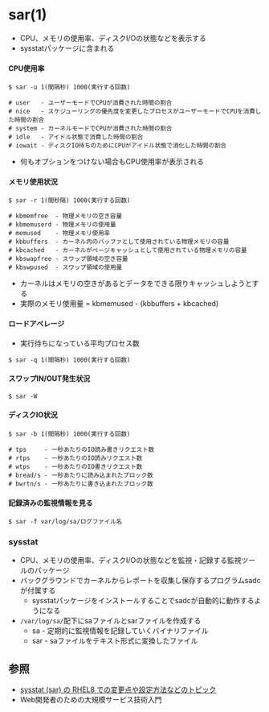 # sar(1)
- CPU、メモリの使用率、ディスクI/Oの状態などを表示する
- sysstatパッケージに含まれる

#### CPU使用率

```
$ sar -u 1(間隔秒) 1000(実行する回数)

# user   - ユーザーモードでCPUが消費された時間の割合
# nice   - スケジューリングの優先度を変更したプロセスがユーザーモードでCPUを消費した時間の割合
# system - カーネルモードでCPUが消費された時間の割合
# idle   - アイドル状態で消費した時間の割合
# iowait - ディスクIO待ちのためにCPUがアイドル状態で消化した時間の割合
```

- 何もオプションをつけない場合もCPU使用率が表示される

#### メモリ使用状況

```
$ sar -r 1(間秒隔) 1000(実行する回数)

# kbmemfree  - 物理メモリの空き容量
# kbmemuserd - 物理メモリの使用量
# memused    - 物理メモリ使用率
# kbbuffers  - カーネル内のバッファとして使用されている物理メモリの容量
# kbcached   - カーネルがページキャッシュとして使用されている物理メモリの容量
# kbswapfree - スワップ領域の空き容量
# kbswpused  - スワップ領域の使用量
```

- カーネルはメモリの空きがあるとデータをできる限りキャッシュしようとする
- 実際のメモリ使用量 = kbmemused - (kbbuffers + kbcached)

#### ロードアベレージ
- 実行待ちになっている平均プロセス数

```
$ sar -q 1(間隔秒) 1000(実行する回数)
```

#### スワップIN/OUT発生状況

```
$ sar -W
```

#### ディスクIO状況

```
$ sar -b 1(間隔秒) 1000(実行する回数)

# tps     - 一秒あたりのIO読み書きリクエスト数
# rtps    - 一秒あたりのIO読みリクエスト数
# wtps    - 一秒あたりのIO書きリクエスト数
# bread/s - 一秒あたりに読み込まれたブロック数
# bwrtn/s - 一秒あたりに書き込まれたブロック数
```

#### 記録済みの監視情報を見る

```
$ sar -f var/log/sa/ログファイル名
```

### sysstat
- CPU、メモリの使用率、ディスクI/Oの状態などを監視・記録する監視ツールのパッケージ
- バックグラウンドでカーネルからレポートを収集し保存するプログラムsadcが付属する
  - sysstatパッケージをインストールすることでsadcが自動的に動作するようになる
- `/var/log/sa/`配下にsaファイルとsarファイルを作成する
  - sa - 定期的に監視情報を記録していくバイナリファイル
  - sar - saファイルをテキスト形式に変換したファイル

## 参照
- [sysstat (sar) の RHEL8 での変更点や設定方法などのトピック](https://tech-lab.sios.jp/archives/18604)
- Web開発者のための大規模サービス技術入門
